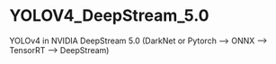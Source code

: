 # YOLOV4_DeepStream_5.0
YOLOv4 in NVIDIA DeepStream 5.0 (DarkNet or Pytorch --> ONNX --> TensorRT --> DeepStream)
